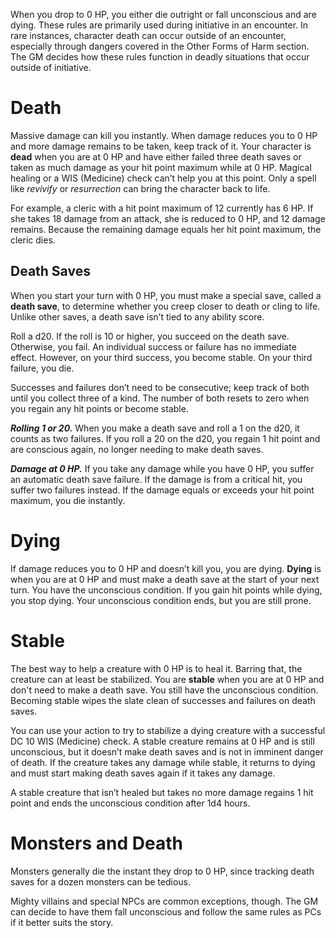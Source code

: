 When you drop to 0 HP, you either die outright or fall unconscious and are dying. These rules are primarily used during initiative in an encounter. In rare instances, character death can occur outside of an encounter, especially through dangers covered in the Other Forms of Harm section. The GM decides how these rules function in deadly situations that occur outside of initiative.
# Death
Massive damage can kill you instantly. When damage reduces you to 0 HP and more damage remains to be taken, keep track of it. Your character is **dead** when you are at 0 HP and have either failed three death saves or taken as much damage as your hit point maximum while at 0 HP. Magical healing or a WIS (Medicine) check can’t help you at this point. Only a spell like *revivify* or *resurrection* can bring the character back to life.

For example, a cleric with a hit point maximum of 12 currently has 6 HP. If she takes 18 damage from an attack, she is reduced to 0 HP, and 12 damage remains. Because the remaining damage equals her hit point maximum, the cleric dies.
## Death Saves
When you start your turn with 0 HP, you must make a special save, called a **death save**, to determine whether you creep closer to death or cling to life. Unlike other saves, a death save isn’t tied to any ability score.

Roll a d20. If the roll is 10 or higher, you succeed on the death save. Otherwise, you fail. An individual success or failure has no immediate effect. However, on your third success, you become stable. On your third failure, you die.

Successes and failures don’t need to be consecutive; keep track of both until you collect three of a kind. The number of both resets to zero when you regain any hit points or become stable.

***Rolling 1 or 20.*** When you make a death save and roll a 1 on the d20, it counts as two failures. If you roll a 20 on the d20, you regain 1 hit point and are conscious again, no longer needing to make death saves.

***Damage at 0 HP.*** If you take any damage while you have 0 HP, you suffer an automatic death save failure. If the damage is from a critical hit, you suffer two failures instead. If the damage equals or exceeds your hit point maximum, you die instantly.
# Dying
If damage reduces you to 0 HP and doesn’t kill you, you are dying. **Dying** is when you are at 0 HP and must make a death save at the start of your next turn. You have the unconscious condition. If you gain hit points while dying, you stop dying. Your unconscious condition ends, but you are still prone.
# Stable
The best way to help a creature with 0 HP is to heal it. Barring that, the creature can at least be stabilized. You are **stable** when you are at 0 HP and don't need to make a death save. You still have the unconscious condition. Becoming stable wipes the slate clean of successes and failures on death saves.

You can use your action to try to stabilize a dying creature with a successful DC 10 WIS (Medicine) check. A stable creature remains at 0 HP and is still unconscious, but it doesn’t make death saves and is not in imminent danger of death. If the creature takes any damage while stable, it returns to dying and must start making death saves again if it takes any damage.

A stable creature that isn’t healed but takes no more damage regains 1 hit point and ends the unconscious condition after 1d4 hours.
# Monsters and Death
Monsters generally die the instant they drop to 0 HP, since tracking death saves for a dozen monsters can be tedious.

Mighty villains and special NPCs are common exceptions, though. The GM can decide to have them fall unconscious and follow the same rules as PCs if it better suits the story.
